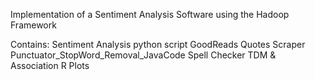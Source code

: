 Implementation of a Sentiment Analysis Software using the Hadoop Framework

Contains:
Sentiment Analysis python script
GoodReads Quotes Scraper
Punctuator_StopWord_Removal_JavaCode
Spell Checker
TDM & Association
R Plots